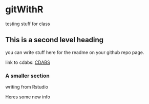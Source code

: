 # gitWithR
testing stuff for class 

## This is a second level heading

you can write stuff here for the readme on your github repo page.

link to cdabs: [CDABS](https://www2.hshsl.umaryland.edu/cdabs/ "Center for Data and Bioinformation Services
")

### A smaller section

writing from Rstudio

Heres some new info